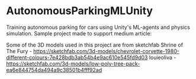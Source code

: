 # AutonomousParkingMLUnity 
Training autonomous parking for cars using Unity's ML-agents and physics simulation.
Sample project made to support medium article:


Some of the 3D models used in this project are from sketchfab
Shrine of The Fury - https://sketchfab.com/3d-models/chevrolet-corvette-1980-different-colours-7e428bdb3ab54b4e9ac610e545fd9d03
louieoliva - https://sketchfab.com/3d-models/low-poly-tree-pack-ea6e844754da494a9c38501b4fff92ad
